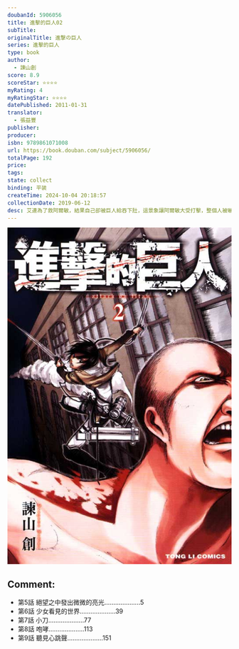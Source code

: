 ```yaml
---
doubanId: 5906056
title: 進擊的巨人02
subTitle: 
originalTitle: 進撃の巨人
series: 進擊的巨人
type: book
author: 
  - 諫山創
score: 8.9
scoreStar: ⭐⭐⭐⭐
myRating: 4
myRatingStar: ⭐⭐⭐⭐
datePublished: 2011-01-31
translator: 
  - 張益豐
publisher: 
producer: 
isbn: 9789861071008
url: https://book.douban.com/subject/5906056/
totalPage: 192
price: 
tags: 
state: collect
binding: 平装
createTime: 2024-10-04 20:18:57
collectionDate: 2019-06-12
desc: 艾連為了救阿爾敏，結果自己卻被巨人給吞下肚，這景象讓阿爾敏大受打擊，整個人被嚇傻不知所措。另一方面，米卡莎及時趕到殺死了巨人，才挽救了被堵在城門動彈不得的大批居民，不過她當時還不知道艾連所發生的事。
---
```


![image](99.Attachments/Files/s4619772.jpg)

Comment: 
---



  - 第5話 絕望之中發出微微的亮光....................5
  - 第6話 少女看見的世界....................39
  - 第7話 小刀....................77
  - 第8話 咆哮....................113
  - 第9話 聽見心跳聲....................151
